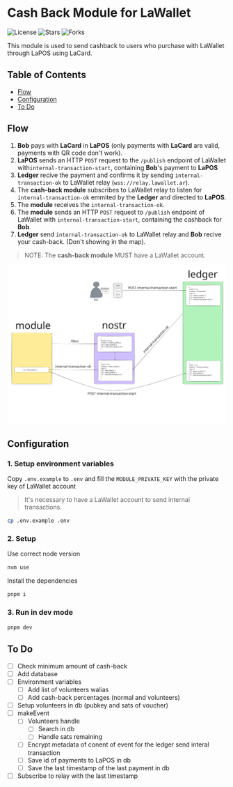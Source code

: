 # Cash Back Module for LaWallet

<!-- ![Latest Release](https://badgen.net/github/release/lawalletio/cash-back/stable/?color=blue&icon=bitcoin-lightning) -->

![License](https://badgen.net/github/license/lawalletio/cash-back/?color=cyan)
![Stars](https://badgen.net/github/stars/lawalletio/cash-back/?color=yellow)
![Forks](https://badgen.net/github/forks/lawalletio/cash-back/?color=grey)

This module is used to send cashback to users who purchase with LaWallet through LaPOS using LaCard.

## Table of Contents

-   [Flow](#flow)
-   [Configuration](#configuration)
-   [To Do](#to-do)

## Flow

1. **Bob** pays with **LaCard** in **LaPOS** (only payments with **LaCard** are valid, payments with QR code don't work).
2. **LaPOS** sends an HTTP `POST` request to the `/publish` endpoint of LaWallet with`internal-transaction-start`, containing **Bob**'s payment to **LaPOS**
3. **Ledger** recive the payment and confirms it by sending `internal-transaction-ok` to LaWallet relay (`wss://relay.lawallet.ar`).
4. The **cash-back module** subscribes to LaWallet relay to listen for `internal-transaction-ok` emmited by the **Ledger** and directed to **LaPOS**.
5. The **module** receives the `internal-transaction-ok`.
6. The **module** sends an HTTP `POST` request to `/publish` endpoint of LaWallet with `internal-transaction-start`, containing the cashback for **Bob**.
7. **Ledger** send `internal-transaction-ok` to LaWallet relay and **Bob** recive your cash-back. (Don't showing in the map).

> NOTE: The **cash-back module** MUST have a LaWallet account.

<img
    src="./public/cash-back-map.svg"
    alt="Cash-back flow"
/>

## Configuration

### 1. Setup environment variables

Copy `.env.example` to `.env` and fill the `MODULE_PRIVATE_KEY` with the private key of LaWallet account

> It's necessary to have a LaWallet account to send internal transactions.

```bash
cp .env.example .env
```

### 2. Setup

Use correct node version

```bash
nvm use
```

Install the dependencies

```bash
pnpm i
```

### 3. Run in dev mode

```bash
pnpm dev
```

## To Do

-   [ ] Check minimum amount of cash-back
-   [ ] Add database
-   [ ] Environment variables
    -   [ ] Add list of volunteers walias
    -   [ ] Add cash-back percentages (normal and volunteers)
-   [ ] Setup volunteers in db (pubkey and sats of voucher)
-   [ ] makeEvent
    -   [ ] Volunteers handle
        -   [ ] Search in db
        -   [ ] Handle sats remaining
    -   [ ] Encrypt metadata of conent of event for the ledger send interal transaction
    -   [ ] Save id of payments to LaPOS in db
    -   [ ] Save the last timestamp of the last payment in db
-   [ ] Subscribe to relay with the last timestamp
